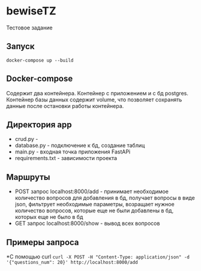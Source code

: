 # bewiseTZ
Тестовое задание

## Запуск

```docker-compose up --build```

## Docker-compose
Содержит два контейнера. Контейнер с приложением и с бд postgres. Контейнер базы данных содержит volume, что позволяет сохранять данные после остановки работы контейнера.

## Директория app
* crud.py - 
* database.py - подключение к бд, создание таблиц
* main.py - входная точка приложения FastAPi
* requirements.txt - зависимости проекта

## Маршруты
* POST запрос localhost:8000/add  - принимает необходимое количество вопросов для добавления в бд, получает вопросы в виде json, фильтрует необходимые параметры, возращает нужное количество вопросов, которые еще не были добавлены в бд, которых еще не было в бд
* GET запрос localhost:8000/show - вывод всех вопросов

## Примеры запроса
*С помощью curl
 ```curl -X POST -H "Content-Type: application/json" -d '{"questions_num": 20}' http://localhost:8000/add ```

